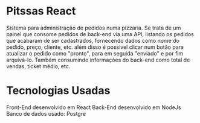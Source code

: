 # Pitssas React

Sistema para administração de pedidos numa pizzaria.
Se trata de um painel que consome pedidos de back-end via uma API, listando os pedidos que acabaram de ser cadastrados, fornecendo dados como nome do pedido, preço, cliente, etc. além disso é possivel clicar num botão para atualizar o pedido como "pronto", para em seguida "enviado" e por fim arquivá-lo. Também consumindo informações do back-end como total de vendas, ticket médio, etc.


# Tecnologias Usadas
Front-End desenvolvido em React
Back-End desenvolvido em NodeJs
Banco de dados usado: Postgre


 
